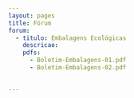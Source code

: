 ```yaml
---
layout: pages
title: Fórum
forum:
  - titulo: Embalagens Ecológicas
    descricao: 
    pdfs:
      - Boletim-Embalagens-01.pdf
      - Boletim-Embalagens-02.pdf
  

---
```


